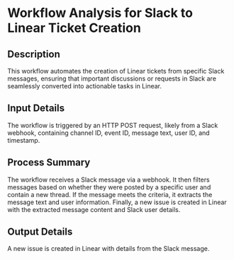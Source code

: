 # Workflow Analysis for Slack to Linear Ticket Creation

## Description
This workflow automates the creation of Linear tickets from specific Slack messages, ensuring that important discussions or requests in Slack are seamlessly converted into actionable tasks in Linear.

## Input Details
The workflow is triggered by an HTTP POST request, likely from a Slack webhook, containing channel ID, event ID, message text, user ID, and timestamp.

## Process Summary
The workflow receives a Slack message via a webhook. It then filters messages based on whether they were posted by a specific user and contain a new thread. If the message meets the criteria, it extracts the message text and user information. Finally, a new issue is created in Linear with the extracted message content and Slack user details.

## Output Details
A new issue is created in Linear with details from the Slack message.
